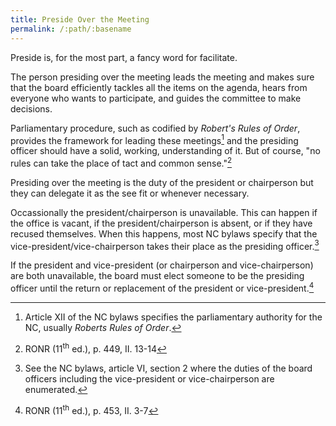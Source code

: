 ```yaml
---
title: Preside Over the Meeting
permalink: /:path/:basename
---
```

Preside is,
for the most part,
a fancy word
for facilitate.

The person presiding
over the meeting
leads the meeting
and makes sure
that the board
efficiently tackles
all the items
on the agenda,
hears from everyone
who wants
to participate,
and guides the committee
to make decisions.

Parliamentary procedure,
such as codified
by *Robert's Rules of Order*,
provides the framework
for leading these meetings[^parliamentaryauthority]
and the presiding officer
should have
a solid, working, understanding
of it.
But of course,
"no rules can
take the place
of tact and common sense."[^tactandcommonsense]

[^parliamentaryauthority]:
    Article XII of the NC bylaws
    specifies the parliamentary authority
    for the NC,
    usually *Roberts Rules of Order*.

[^tactandcommonsense]:
    RONR (11<sup>th</sup> ed.), p. 449, II. 13-14

Presiding over the meeting
is the duty
of the president or chairperson
but they can
delegate it
as the see fit
or whenever necessary.

Occassionally
the president/chairperson is unavailable.
This can happen if
the office is vacant,
if the president/chairperson is absent,
or if they have recused themselves.
When this happens,
most NC bylaws
specify that the vice-president/vice-chairperson
takes their place
as the presiding officer.[^bylawsart6sec2]

[^bylawsart6sec2]:
    See the NC bylaws, article VI, section 2
    where the duties
    of the board officers
    including the vice-president or vice-chairperson
    are enumerated.

If the president and vice-president
(or chairperson and vice-chairperson)
are both unavailable,
the board must elect
someone to be
the presiding officer
until the return
or replacement
of the president or vice-president.[^ronrchairprotem]

[^ronrchairprotem]:
    RONR (11<sup>th</sup> ed.), p. 453, II. 3-7
